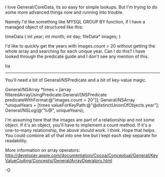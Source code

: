 I love General/CoreData, its so easy for simple lookups. But I'm trying to do some more advanced things now and running into trouble.

Namely I'd like something like MYSQL GROUP BY function, if I have a managed object of structured like this:

timeData
{
int year;
int month;
int day;
fileData* images;
}


I'd like to quickly get the years with images.count > 20 without getting the whole array and searching for each unique year. Can I do this? I have looked through the predicate guide and I don't see any mention of this.

tia

----

You'll need a bit of General/NSPredicate and a bit of key-value magic.

    
General/NSArray *times = [array filteredArrayUsingPredicate:General/[NSPredicate predicateWithFormat:@"images.count > 20"]];
General/NSArray *uniqueYears = [times valueForKeyPath:@"@distinctUnionOfObjects.year"];
General/NSLog(@"%@", uniqueYears);


I'm assuming here that the images are part of a relationship and not some object.  If it's an object, you'll have to implement a count method.  If it's a one-to-many relationship, the above should work.  I think.  Hope that helps.  You could combine all of that into one line but I kept each step separate for readability.

More information on array operators: http://developer.apple.com/documentation/Cocoa/Conceptual/General/KeyValueCoding/Concepts/General/ArrayOperators.html

-G